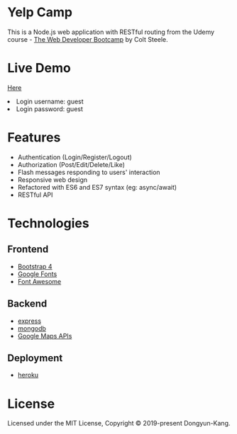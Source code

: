 # Yelp Camp
This is a Node.js web application with RESTful routing from the Udemy course - [The Web Developer Bootcamp](https://www.udemy.com/the-web-developer-bootcamp/) by Colt Steele.
  
# Live Demo
<a href="https://yelpcamp8338.herokuapp.com/">Here</a>
<li>Login username: guest</li>
<li>Login password: guest</li>

# Features
- Authentication (Login/Register/Logout)
- Authorization (Post/Edit/Delete/Like)
- Flash messages responding to users' interaction
- Responsive web design
- Refactored with ES6 and ES7 syntax (eg: async/await)
- RESTful API

# Technologies

## Frontend

- [Bootstrap 4](https://getbootstrap.com/)
- [Google Fonts](https://fonts.google.com/)
- [Font Awesome](https://fontawesome.com/)

## Backend

- [express](https://expressjs.com/)
- [mongodb](https://www.mongodb.com/)
- [Google Maps APIs](https://cloud.google.com/maps-platform/)

## Deployment

- [heroku](https://heroku.com/)

# License

Licensed under the MIT License, Copyright © 2019-present Dongyun-Kang.
